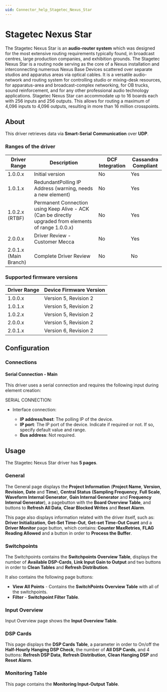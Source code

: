 ```yaml
---
uid: Connector_help_Stagetec_Nexus_Star
---
```


# Stagetec Nexus Star

The Stagetec Nexus Star is an **audio-router system** which was designed for the most extensive routing requirements typically found, in broadcast centres, large production companies, and exhibition grounds. The Stagetec Nexus Star is a routing node serving as the core of a Nexus installation and interconnecting numerous Nexus Base Devices scattered over separate studios and apparatus areas via optical cables. It is a versatile audio-network and routing system for controlling studio or mixing-desk resources, for apparatus-area and broadcast-complex networking, for OB trucks, sound reinforcement, and for any other professional audio technology applications.
Stagetec Nexus Star can accommodate up to 16 boards each with 256 inputs and 256 outputs. This allows for routing a maximum of 4,096 inputs to 4,096 outputs, resulting in more than 16 million crosspoints.

## About

This driver retrieves data via **Smart-Serial** **Communication** over **UDP**.

### Ranges of the driver

| **Driver Range**      | **Description**                                                                                       | **DCF Integration** | **Cassandra Compliant** |
|-----------------------|-------------------------------------------------------------------------------------------------------|---------------------|-------------------------|
| 1.0.0.x               | Initial version                                                                                       | No                  | Yes                     |
| 1.0.1.x               | RedundantPolling IP Address (warning, needs a new element)                                            | No                  | Yes                     |
| 1.0.2.x (RTBF)        | Permanent Connection using Keep Alive - ACK (Can be directly upgraded from elements of range 1.0.0.x) | No                  | Yes                     |
| 2.0.0.x               | Driver Review - Customer Mecca                                                                        | No                  | Yes                     |
| 2.0.1.x (Main Branch) | Complete Driver Review                                                                                | No                  | No                      |

### Supported firmware versions

| **Driver Range** | **Device Firmware Version** |
|------------------|-----------------------------|
| 1.0.0.x          | Version 5, Revision 2       |
| 1.0.1.x          | Version 5, Revision 2       |
| 1.0.2.x          | Version 5, Revision 2       |
| 2.0.0.x          | Version 5, Revision 2       |
| 2.0.1.x          | Version 6, Revision 2       |

## Configuration

### Connections

#### Serial Connection - Main

This driver uses a serial connection and requires the following input during element creation:

SERIAL CONNECTION:

- Interface connection:

  - **IP address/host**: The polling IP of the device.
  - **IP port**: The IP port of the device. Indicate if required or not. If so, specify default value and range.
  - **Bus address**: Not required.

## Usage

The Stagetec Nexus Star driver has **5 pages**.

### General

The General page displays the **Project Information** (**Project Name**, **Version**, **Revision**, **Date** and **Time**), **Central Status** **(Sampling Frequency**, **Full Scale**, **Waveform Internal Generator**, **Gain Internal Generator** and **Frequency Internal Generator**), a pagebutton with the **Board Overview Table**, and buttons to **Refresh All Data**, **Clear Blocked Writes** and **Reset Alarm**.

This page also displays information related with the driver itself, such as: **Driver Initialization**, **Get-Set Time-Out**, **Get-set Time-Out Count** and a **Driver Monitor** page button, which contains: **Counter MaxRetries**, **FLAG Reading Allowed** and a button in order to **Process the Buffer**.

### Switchpoints

The Switchpoints contains the **Switchpoints Overview Table**, displays the number of **Available DSP-Cards**, **Link Input Gain to Output** and two buttons in order to **Clean Tables** and **Refresh Distribution**.

It also contains the following page buttons:

- **View All Points** - Contains the **SwitchPoints Overview Table** with all of the switchpoints.
- **Filter** - **Switchpoint Filter Table**.

### Input Overview

Input Overview page shows the **Input Overview Table**.

### DSP Cards

This page displays the **DSP Cards Table**, a parameter in order to On/off the **Half-Hourly Hanging DSP Check**, the number of **All DSP Cards**, and 4 buttons: **Refresh DSP Data**, **Refresh Distribution**, **Clean Hanging DSP** and **Reset Alarm**.

### Monitoring Table

This page contains the **Monitoring Input-Output Table**.
